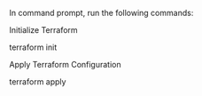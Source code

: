 In command prompt, run the following commands:

Initialize Terraform

terraform init

Apply Terraform Configuration

terraform apply